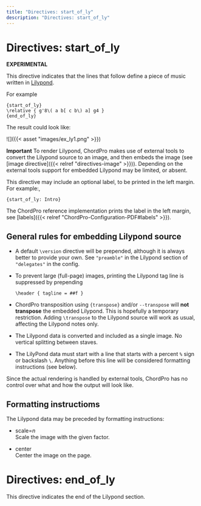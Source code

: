 ```yaml
---
title: "Directives: start_of_ly"
description: "Directives: start_of_ly"
---
```


# Directives: start_of_ly

__EXPERIMENTAL__

This directive indicates that the lines that follow define a piece of
music written in [Lilypond](https://lilypond.org).

For example

    {start_of_ly}
    \relative { g'8\( a b[ c b\) a] g4 }
    {end_of_ly}

The result could look like:

![]({{< asset "images/ex_ly1.png" >}})

**Important** To render Lilypond, ChordPro makes use of external tools to
convert the Lilypond source to an image, and then embeds the image (see
[image directive]({{< relref "directives-image" >}})). Depending on
the external tools support for embedded Lilypond may be limited, or absent.

This directive may include an optional label, to be printed in the
left margin. For example:,

    {start_of_ly: Intro}

The ChordPro reference implementation prints the label in the left
margin, see [labels]({{< relref "ChordPro-Configuration-PDF#labels" >}}).

## General rules for embedding Lilypond source

* A default `\version` directive will be prepended, although it is
  always better to provide your own. See `"preamble"` in the Lilypond
  section of `"delegates"` in the config.

* To prevent large (full-page) images, printing the Lilypond tag line is
  suppressed by prepending

      \header { tagline = ##f }

* ChordPro transposition using `{transpose}` and/or `--transpose` will
  **not transpose** the embedded Lilypond. This is hopefully a
  temporary restriction. Adding `\transpose` to the Lilypond
  source will work as usual, affecting the Lilypond notes only.

* The Lilypond data is converted and included as a single image.
  No vertical splitting between staves.

* The LilyPond data must start with a line that
  starts with a percent `%` sign or backslash `\`. Anything before this
  line will be considered formatting instructions (see below).

Since the actual rendering is handled by external tools, ChordPro has
no control over what and how the output will look like.

## Formatting instructioms

The Lilypond data may be preceded by formatting instructions:

* scale=_n_  
  Scale the image with the given factor.

* center  
  Center the image on the page.

# Directives: end_of_ly

This directive indicates the end of the Lilypond section.
